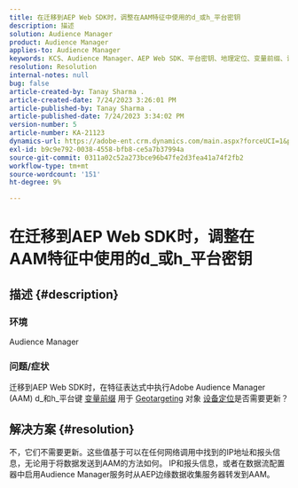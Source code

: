 ```yaml
---
title: 在迁移到AEP Web SDK时，调整在AAM特征中使用的d_或h_平台密钥
description: 描述
solution: Audience Manager
product: Audience Manager
applies-to: Audience Manager
keywords: KCS、Audience Manager、AEP Web SDK、平台密钥、地理定位、变量前缀、设备定位
resolution: Resolution
internal-notes: null
bug: false
article-created-by: Tanay Sharma .
article-created-date: 7/24/2023 3:26:01 PM
article-published-by: Tanay Sharma .
article-published-date: 7/24/2023 3:34:02 PM
version-number: 5
article-number: KA-21123
dynamics-url: https://adobe-ent.crm.dynamics.com/main.aspx?forceUCI=1&pagetype=entityrecord&etn=knowledgearticle&id=1cbd5461-362a-ee11-bdf4-6045bd006239
exl-id: b9c9e792-0038-4558-bfb8-ce5a7b37994a
source-git-commit: 0311a02c52a273bce96b47fe2d3fea41a74f2fb2
workflow-type: tm+mt
source-wordcount: '151'
ht-degree: 9%

---
```


# 在迁移到AEP Web SDK时，调整在AAM特征中使用的d_或h_平台密钥

## 描述 {#description}


### 环境

Audience Manager

### 问题/症状

迁移到AEP Web SDK时，在特征表达式中执行Adobe Audience Manager (AAM) d_和h_平台键 [变量前缀](https://experienceleague.adobe.com/docs/audience-manager/user-guide/features/traits/trait-variable-prefixes.html) 用于 [Geotargeting](https://experienceleague.adobe.com/docs/audience-manager/user-guide/features/traits/trait-geotarget-keys.html) 对象 [设备定位](https://experienceleague.adobe.com/docs/audience-manager/user-guide/features/traits/trait-device-targeting.html)是否需要更新？


## 解决方案 {#resolution}


不，它们不需要更新。这些值基于可以在任何网络调用中找到的IP地址和报头信息，无论用于将数据发送到AAM的方法如何。 IP和报头信息，或者在数据流配置器中启用Audience Manager服务时从AEP边缘数据收集服务器转发到AAM。
